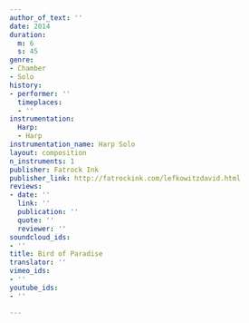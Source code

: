 ```yaml
---
author_of_text: ''
date: 2014
duration:
  m: 6
  s: 45
genre:
- Chamber
- Solo
history:
- performer: ''
  timeplaces:
  - ''
instrumentation:
  Harp:
  - Harp
instrumentation_name: Harp Solo
layout: composition
n_instruments: 1
publisher: Fatrock Ink
publisher_link: http://fatrockink.com/lefkowitzdavid.html
reviews:
- date: ''
  link: ''
  publication: ''
  quote: ''
  reviewer: ''
soundcloud_ids:
- ''
title: Bird of Paradise
translator: ''
vimeo_ids:
- ''
youtube_ids:
- ''

---
```

